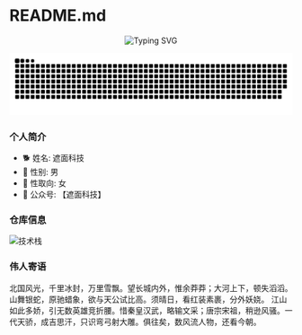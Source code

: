 # README.md
 
<div align="center">
    <img src="https://readme-typing-svg.demolab.com?font=Fira+Code&pause=1000&color=7bf763&width=435&lines=欢迎来到遮面科技！&center=true&size=27" alt="Typing SVG" />
  </a>
</div>
 
![](https://raw.githubusercontent.com/javadog-net/javadog-net/output/github-contribution-grid-snake.svg)
 
### 个人简介
- 🐕 姓名: 遮面科技
- 👦 性别: 男
- 🧭 性取向: 女
- 🥑 公众号: 【遮面科技】
 
### 仓库信息
![技术栈](https://github-readme-stats.vercel.app/api/top-langs/?username=javadog-net&layout=compact&theme=tokyonight)  
 
### 伟人寄语
北国风光，千里冰封，万里雪飘。望长城内外，惟余莽莽；大河上下，顿失滔滔。山舞银蛇，原驰蜡象，欲与天公试比高。须晴日，看红装素裹，分外妖娆。
江山如此多娇，引无数英雄竞折腰。惜秦皇汉武，略输文采；唐宗宋祖，稍逊风骚。一代天骄，成吉思汗，只识弯弓射大雕。俱往矣，数风流人物，还看今朝。
